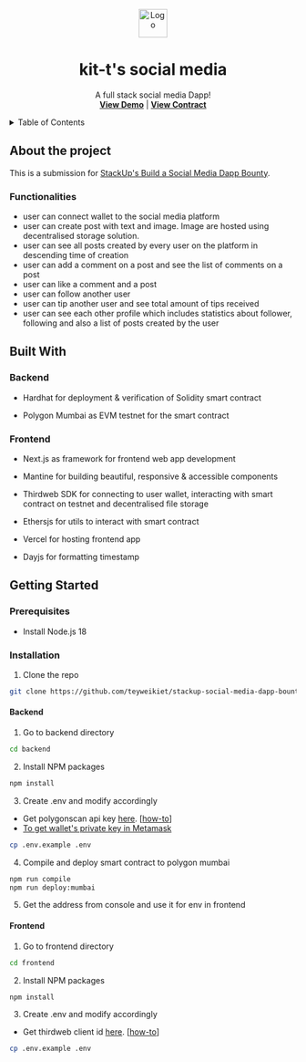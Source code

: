 <br />
<div align="center">
  <a href="https://github.com/teyweikiet/stackup-social-media-dapp-bounty">
    <img src="frontend/app/favicon.ico" alt="Logo" width="50" height="50">
  </a>

  <h1 align="center" style="border-bottom: 0;">kit-t's social media</h1>

  <p align="center">
    A full stack social media Dapp!
    <br />
    <a href="https://kit-t-social-media-bounty.vercel.app/"><strong>View Demo</strong></a>
    |
    <a href="https://mumbai.polygonscan.com/address/0x3123029f0a013ACC70f67b0cc3CB1D0D90fb3b18#code"><strong>View Contract</strong></a>
    <br />
  </p>
</div>

<details>
  <summary>Table of Contents</summary>
  <ol>
    <li>
      <a href="#about-the-project">About The Project</a>
      <ul>
        <li><a href="#functionalities">Functionalities</a></li>
      </ul>
    </li>
    <li>
      <a href="#built-with">Built With</a>
      <ul>
        <li><a href="#backend">Backend</a></li>
        <li><a href="#frontend">Frontend</a></li>
      </ul>
    </li>
    <li>
      <a href="#getting-started">Getting Started</a>
      <ul>
        <li><a href="#prerequisites">Prerequisites</a></li>
        <li><a href="#installation">Installation</a></li>
      </ul>
    </li>
  </ol>
</details>

## About the project

This is a submission for [StackUp's Build a Social Media Dapp Bounty](https://app.stackup.dev/bounty/build-a-social-dapp).

### Functionalities

- user can connect wallet to the social media platform
- user can create post with text and image. Image are hosted using decentralised storage solution.
- user can see all posts created by every user on the platform in descending time of creation
- user can add a comment on a post and see the list of comments on a post
- user can like a comment and a post
- user can follow another user
- user can tip another user and see total amount of tips received
- user can see each other profile which includes statistics about follower, following and also a list of posts created by the user

## Built With

### Backend

- Hardhat for deployment & verification of Solidity smart contract

- Polygon Mumbai as EVM testnet for the smart contract

### Frontend

- Next.js as framework for frontend web app development

- Mantine for building beautiful, responsive & accessible components

- Thirdweb SDK for connecting to user wallet, interacting with smart contract on testnet and decentralised file storage

- Ethersjs for utils to interact with smart contract

- Vercel for hosting frontend app

- Dayjs for formatting timestamp

## Getting Started

### Prerequisites

- Install Node.js 18

### Installation

1. Clone the repo
```sh
git clone https://github.com/teyweikiet/stackup-social-media-dapp-bounty
```

#### Backend

1. Go to backend directory
```sh
cd backend
```

2. Install NPM packages
```sh
npm install
```

3. Create .env and modify accordingly
  - Get polygonscan api key [here](https://polygonscan.com/myaccount). [[how-to](https://docs.polygonscan.com/getting-started/viewing-api-usage-statistics)]
  - [To get wallet's private key in Metamask](https://support.metamask.io/hc/en-us/articles/360015289632-How-to-export-an-account-s-private-key)
```sh
cp .env.example .env
```

4. Compile and deploy smart contract to polygon mumbai
```sh
npm run compile
npm run deploy:mumbai
```

5. Get the address from console and use it for env in frontend

#### Frontend

1. Go to frontend directory
```sh
cd frontend
```

2. Install NPM packages
```sh
npm install
```

3. Create .env and modify accordingly
  - Get thirdweb client id [here](https://thirdweb.com/create-api-key). [[how-to](https://portal.thirdweb.com/api-keys#creating-an-api-key)]
```sh
cp .env.example .env
```
